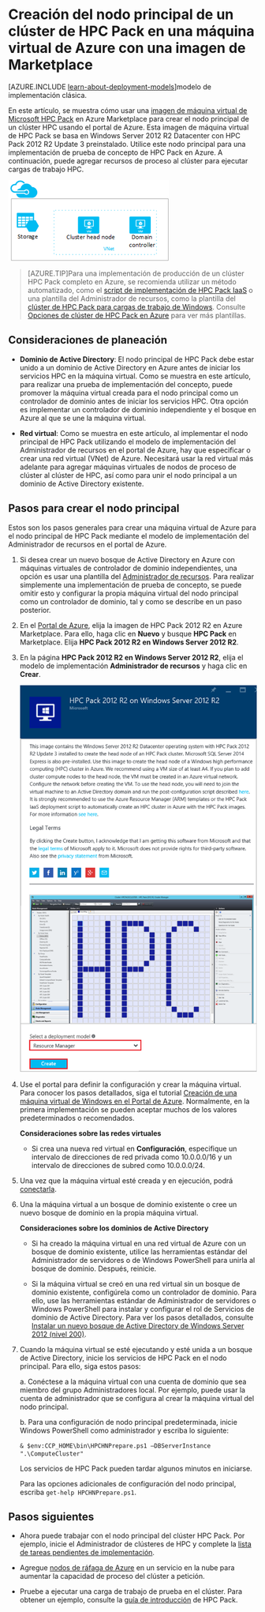 <properties
 pageTitle="Creación de un nodo principal de HPC Pack en una máquina virtual de Azure | Microsoft Azure"
 description="Aprenda a usar el Portal de Azure y el modelo de implementación del Administrador de recursos para crear un nodo principal de HPC Pack en una máquina virtual de Azure."
 services="virtual-machines"
 documentationCenter=""
 authors="dlepow"
 manager="timlt"
 editor=""
 tags="azure-resource-manager,hpc-pack"/>
<tags
ms.service="virtual-machines"
 ms.devlang="na"
 ms.topic="article"
 ms.tgt_pltfrm="vm-windows"
 ms.workload="big-compute"
 ms.date="02/04/2016"
 ms.author="danlep"/>

# Creación del nodo principal de un clúster de HPC Pack en una máquina virtual de Azure con una imagen de Marketplace

[AZURE.INCLUDE [learn-about-deployment-models](../../includes/learn-about-deployment-models-rm-include.md)]modelo de implementación clásica.


En este artículo, se muestra cómo usar una [imagen de máquina virtual de Microsoft HPC Pack](https://azure.microsoft.com/marketplace/partners/microsoft/hpcpack2012r2onwindowsserver2012r2/) en Azure Marketplace para crear el nodo principal de un clúster HPC usando el portal de Azure. Esta imagen de máquina virtual de HPC Pack se basa en Windows Server 2012 R2 Datacenter con HPC Pack 2012 R2 Update 3 preinstalado. Utilice este nodo principal para una implementación de prueba de concepto de HPC Pack en Azure. A continuación, puede agregar recursos de proceso al clúster para ejecutar cargas de trabajo HPC.


![Nodo principal de HPC Pack][headnode]

>[AZURE.TIP]Para una implementación de producción de un clúster HPC Pack completo en Azure, se recomienda utilizar un método automatizado, como el [script de implementación de HPC Pack IaaS](virtual-machines-hpcpack-cluster-powershell-script.md) o una plantilla del Administrador de recursos, como la plantilla del [clúster de HPC Pack para cargas de trabajo de Windows](https://azure.microsoft.com/marketplace/partners/microsofthpc/newclusterwindowscn/). Consulte [Opciones de clúster de HPC Pack en Azure](virtual-machines-hpcpack-cluster-options.md) para ver más plantillas.

## Consideraciones de planeación

* **Dominio de Active Directory**: El nodo principal de HPC Pack debe estar unido a un dominio de Active Directory en Azure antes de iniciar los servicios HPC en la máquina virtual. Como se muestra en este artículo, para realizar una prueba de implementación del concepto, puede promover la máquina virtual creada para el nodo principal como un controlador de dominio antes de iniciar los servicios HPC. Otra opción es implementar un controlador de dominio independiente y el bosque en Azure al que se une la máquina virtual.

* **Red virtual**: Como se muestra en este artículo, al implementar el nodo principal de HPC Pack utilizando el modelo de implementación del Administrador de recursos en el portal de Azure, hay que especificar o crear una red virtual (VNet) de Azure. Necesitará usar la red virtual más adelante para agregar máquinas virtuales de nodos de proceso de clúster al clúster de HPC, así como para unir el nodo principal a un dominio de Active Directory existente.

    
## Pasos para crear el nodo principal

Estos son los pasos generales para crear una máquina virtual de Azure para el nodo principal de HPC Pack mediante el modelo de implementación del Administrador de recursos en el portal de Azure.


1. Si desea crear un nuevo bosque de Active Directory en Azure con máquinas virtuales de controlador de dominio independientes, una opción es usar una plantilla del [Administrador de recursos](https://azure.microsoft.com/documentation/templates/active-directory-new-domain-ha-2-dc/). Para realizar simplemente una implementación de prueba de concepto, se puede omitir esto y configurar la propia máquina virtual del nodo principal como un controlador de dominio, tal y como se describe en un paso posterior.
    
2. En el [Portal de Azure](https://portal.azure.com), elija la imagen de HPC Pack 2012 R2 en Azure Marketplace. Para ello, haga clic en **Nuevo** y busque **HPC Pack** en Marketplace. Elija **HPC Pack 2012 R2 en Windows Server 2012 R2**.

3. En la página **HPC Pack 2012 R2 en Windows Server 2012 R2**, elija el modelo de implementación **Administrador de recursos** y haga clic en **Crear**.

    ![Imagen de HPC Pack][marketplace]

4. Use el portal para definir la configuración y crear la máquina virtual. Para conocer los pasos detallados, siga el tutorial [Creación de una máquina virtual de Windows en el Portal de Azure](virtual-machines-windows-tutorial.md). Normalmente, en la primera implementación se pueden aceptar muchos de los valores predeterminados o recomendados.

    **Consideraciones sobre las redes virtuales**

   * Si crea una nueva red virtual en **Configuración**, especifique un intervalo de direcciones de red privada como 10.0.0.0/16 y un intervalo de direcciones de subred como 10.0.0.0/24.
    
4. Una vez que la máquina virtual esté creada y en ejecución, podrá [conectarla](virtual-machines-log-on-windows-server-preview.md). 

5. Una la máquina virtual a un bosque de dominio existente o cree un nuevo bosque de dominio en la propia máquina virtual.

    **Consideraciones sobre los dominios de Active Directory**

    * Si ha creado la máquina virtual en una red virtual de Azure con un bosque de dominio existente, utilice las herramientas estándar del Administrador de servidores o de Windows PowerShell para unirla al bosque de dominio. Después, reinicie.

    * Si la máquina virtual se creó en una red virtual sin un bosque de dominio existente, configúrela como un controlador de dominio. Para ello, use las herramientas estándar de Administrador de servidores o Windows PowerShell para instalar y configurar el rol de Servicios de dominio de Active Directory. Para ver los pasos detallados, consulte [Instalar un nuevo bosque de Active Directory de Windows Server 2012 (nivel 200)](https://technet.microsoft.com/library/jj574166.aspx).

5. Cuando la máquina virtual se esté ejecutando y esté unida a un bosque de Active Directory, inicie los servicios de HPC Pack en el nodo principal. Para ello, siga estos pasos:

    a. Conéctese a la máquina virtual con una cuenta de dominio que sea miembro del grupo Administradores local. Por ejemplo, puede usar la cuenta de administrador que se configura al crear la máquina virtual del nodo principal.

    b. Para una configuración de nodo principal predeterminada, inicie Windows PowerShell como administrador y escriba lo siguiente:

    ```
    & $env:CCP_HOME\bin\HPCHNPrepare.ps1 –DBServerInstance ".\ComputeCluster"
    ```

    Los servicios de HPC Pack pueden tardar algunos minutos en iniciarse.

    Para las opciones adicionales de configuración del nodo principal, escriba `get-help HPCHNPrepare.ps1`.


## Pasos siguientes

* Ahora puede trabajar con el nodo principal del clúster HPC Pack. Por ejemplo, inicie el Administrador de clústeres de HPC y complete la [lista de tareas pendientes de implementación](https://technet.microsoft.com/library/jj884141.aspx).
* Agregue [nodos de ráfaga de Azure](virtual-machines-hpcpack-cluster-node-burst.md) en un servicio en la nube para aumentar la capacidad de proceso del clúster a petición. 

* Pruebe a ejecutar una carga de trabajo de prueba en el clúster. Para obtener un ejemplo, consulte la [guía de introducción](https://technet.microsoft.com/library/jj884144) de HPC Pack.

<!--Image references-->
[headnode]: ./media/virtual-machines-hpcpack-cluster-headnode/headnode.png
[marketplace]: ./media/virtual-machines-hpcpack-cluster-headnode/marketplace.png

<!---HONumber=AcomDC_0211_2016-->